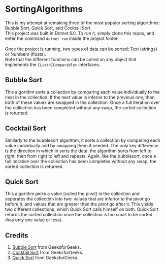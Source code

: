 # SortingAlgorithms
This is my attempt at remaking three of the most popular sorting algorithms: Bubble Sort, Quick Sort, and Cocktail Sort. </br>
This project was built in Dotnet 6.0. To run it, simply clone this repos, and enter the command `dotnet run` inside the project folder. </br> </br>
Once the project is running, two types of data can be sorted: Text (strings) or Numbers (floats). </br>
Note that the different functions can be called on any object that implements the `IList<IComparable>` interfaces.

## Bubble Sort
This algorithm sorts a collection by comparing each value individually to the next in the collection. If the next value is inferior to the previous one, then both of these values are swapped in the collection. Once a full iteration over the collection has been completed without any swap, the sorted collection is returned. 

## Cocktail Sort
Similarly to the bubblesort algorithm, it sorts a collection by comparing each value individually and by swapping them if needed. The only key difference is the direction in which in sorts the data: the algorithm sorts from left to right, then from right to left and repeats. Again, like the bubblesort, once a full iteration over the collection has been completed without any swap, the sorted collection is returned. 

## Quick Sort
This algorithm picks a value (called the pivot) in the collection and seperates the collection into two: values that are inferior to the pivot go before it, and values that are greater than the pivot go after it. This yields two different collections, which Quick Sort calls himself on both. Quick Sort returns the sorted collection once the collection is too small to be sorted (has only one value or less).

## Credits
1. [Bubble Sort](https://www.geeksforgeeks.org/bubble-sort/) from GeeksforGeeks.
2. [Cocktail Sort](https://www.geeksforgeeks.org/cocktail-sort/) from GeeksforGeeks.
3. [Quick Sort](https://www.geeksforgeeks.org/quick-sort/) from GeeksforGeeks.

